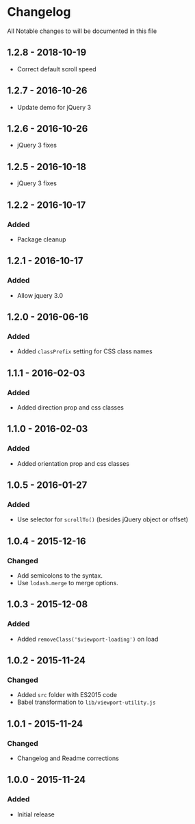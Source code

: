 # Changelog

All Notable changes to will be documented in this file

## 1.2.8 - 2018-10-19
- Correct default scroll speed

## 1.2.7 - 2016-10-26
- Update demo for jQuery 3

## 1.2.6 - 2016-10-26
- jQuery 3 fixes

## 1.2.5 - 2016-10-18
- jQuery 3 fixes

## 1.2.2 - 2016-10-17
### Added
- Package cleanup

## 1.2.1 - 2016-10-17
### Added
- Allow jquery 3.0

## 1.2.0 - 2016-06-16
### Added
- Added `classPrefix` setting for CSS class names

## 1.1.1 - 2016-02-03
### Added
- Added direction prop and css classes

## 1.1.0 - 2016-02-03
### Added
- Added orientation prop and css classes

## 1.0.5 - 2016-01-27
### Added
- Use selector for `scrollTo()` (besides jQuery object or offset)

## 1.0.4 - 2015-12-16
### Changed
- Add semicolons to the syntax.
- Use `lodash.merge` to merge options.

## 1.0.3 - 2015-12-08
### Added
- Added `removeClass('$viewport-loading')` on load

## 1.0.2 - 2015-11-24
### Changed
- Added `src` folder with ES2015 code
- Babel transformation to `lib/viewport-utility.js`

## 1.0.1 - 2015-11-24
### Changed
- Changelog and Readme corrections

## 1.0.0 - 2015-11-24
### Added
- Initial release
